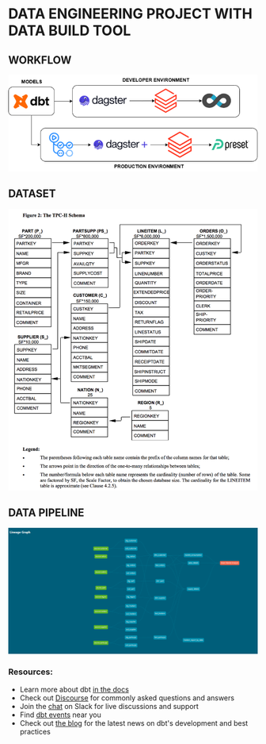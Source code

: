 # DATA ENGINEERING PROJECT WITH DATA BUILD TOOL

## WORKFLOW
<img src="images/workflow.png" width="700" />

## DATASET
<img src="images/tpch_schema.png" width="700" />

## DATA PIPELINE
<img src="images/pipeline.png" width="700" />


### Resources:
- Learn more about dbt [in the docs](https://docs.getdbt.com/docs/introduction)
- Check out [Discourse](https://discourse.getdbt.com/) for commonly asked questions and answers
- Join the [chat](https://community.getdbt.com/) on Slack for live discussions and support
- Find [dbt events](https://events.getdbt.com) near you
- Check out [the blog](https://blog.getdbt.com/) for the latest news on dbt's development and best practices
